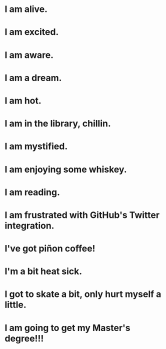 # I am alive.  
# I am excited.  
# I am aware.  
# I am a dream.
# I am hot.
# I am in the library, chillin.
# I am mystified.
# I am enjoying some whiskey.
# I am reading.
# I am frustrated with GitHub's Twitter integration.
# I've got piñon coffee!
# I'm a bit heat sick.
# I got to skate a bit, only hurt myself a little.
# I am going to get my Master's degree!!!